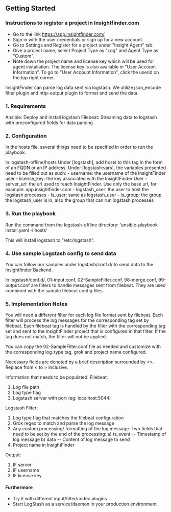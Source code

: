 ## Getting Started

### Instructions to register a project in Insightfinder.com
- Go to the link https://app.insightfinder.com/
- Sign in with the user credentials or sign up for a new account.
- Go to Settings and Register for a project under "Insight Agent" tab.
- Give a project name, select Project Type as "Log" and Agent Type as "Custom".
- Note down the project name and license key which will be used for agent installation. The license key is also available in "User Account Information". To go to "User Account Information", click the userid on the top right corner.

InsightFinder can parse log data sent via logstash. We utilize json_encode filter plugin and http-output plugin to format and send the data. 


### 1. Requirements

Ansible: Deploy and install logstash
Filebeat: Streaming data to logstash with preconfigured fields for data parsing


### 2. Configuration

In the hosts file, several things need to be specified in order to run the playbook.

In logstash-offline/hosts
   Under [logstash], add hosts to this tag in the form of an FQDN or an IP address. 
   Under [logstash:vars], the variables presented need to be filled out as such:
      - username: the username of the InsightFinder user
      - license_key: the key associated with the InsightFinder User
      - server_url: the url used to reach InsightFinder. Use only the base url, for example: app.insightfinder.com
      - logstash_user: the user to host the logstash processes
      - ls_user: same as logstash_user
      - ls_group: the group the logstash_user is in, also the group that can run logstash processes


### 3. Run the playbook

Run the command from the logstash-offline directory: 'ansible-playbook install.yaml -i hosts'

This will install logstash to "/etc/logstash".


### 4. Use sample Logstash config to send data

You can follow our samples under logstash/conf.d/ to send data to the Insightfinder Backend.

In logstash/conf.d/,  01-input.conf, 02-SampleFilter.conf, 98-merge.conf, 99-output.conf are filters to handle messages sent from filebeat. They are used combined with the sample filebeat config files.  


### 5. Implementation Notes

You will need a different filter for each log file format sent by filebeat. Each filter will process the log messages for the corresponding tag set by filebeat.  Each filebeat tag is handled by the filter with the corresponding tag set and sent to the InsightFinder project that is configured in that filter. If the tag does not match, the filter will not be applied. 

You can copy the 02-SampleFilter.conf file as needed and customize with the corresponding log_type tag, grok and project name configured.

Necessary fields are denoted by a brief description surrounded by <>.  Replace from < to > inclusive. 

Information that needs to be populated: 
Filebeat:
1) Log file path 
2) Log type flag
3) Logstash server with port (eg: localhost:5044) 

Logstash Filter:
1) Log type flag that matches the filebeat configuration
2) Grok regex to match and parse the log message
3) Any custom processing/ formatting of the log message. Two fields that need to be set by the end of the processing: 
   a) ts_event -- Timestamp of log message 
   b) data -- Content of log message to send 
4) Project name in InsightFinder

Output: 
1) IF server
2) IF username
3) IF license key


#### Furthermore

- Try it with different input/filter/codec plugins
- Start LogStash as a service/daemon in your production environment
